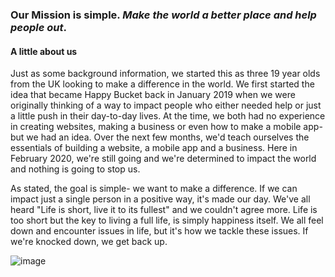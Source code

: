 ### Our Mission is simple. ***Make the world a better place and help people out***.

#### **A little about us**

 Just as some background information, we started this as three 19 year olds from the UK looking to make a difference in the world. We first started the idea that became Happy Bucket back in January 2019 when we were originally thinking of a way to impact people who either needed help or just a little push in their day-to-day lives. At the time, we both had no experience in creating websites, making a business or even how to make a mobile app- but we had an idea. Over the next few months, we'd teach ourselves the essentials of building a website, a mobile app and a business. Here in February 2020, we're still going and we're determined to impact the world and nothing is going to stop us.

As stated, the goal is simple- we want to make a difference. If we can impact just a single person in a positive way, it's made our day. We've all heard "Life is short, live it to its fullest" and we couldn't agree more. Life is too short but the key to living a full life, is simply happiness itself. We all feel down and encounter issues in life, but it's how we tackle these issues. If we're knocked down, we get back up. 


![image](https://github.com/user-attachments/assets/1e09e0de-60b0-4700-818c-1995c6f25aaa)

<!--

**Here are some ideas to get you started:**

🙋‍♀️ A short introduction - what is your organization all about?
🌈 Contribution guidelines - how can the community get involved?
👩‍💻 Useful resources - where can the community find your docs? Is there anything else the community should know?
🍿 Fun facts - what does your team eat for breakfast?
🧙 Remember, you can do mighty things with the power of [Markdown](https://docs.github.com/github/writing-on-github/getting-started-with-writing-and-formatting-on-github/basic-writing-and-formatting-syntax)
-->
